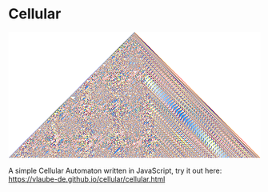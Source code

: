 # Cellular

![](screenshot.png)

A simple Cellular Automaton written in JavaScript, try it out here: https://vlaube-de.github.io/cellular/cellular.html